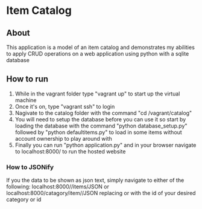 # Item Catalog

## About

This application is a model of an item catalog and demonstrates my abilities to
apply CRUD operations on a web application using python with a sqlite database

## How to run

1. While in the vagrant folder type "vagrant up" to start up the virtual machine
2. Once it's on, type "vagrant ssh" to login
3. Nagivate to the catalog folder with the command "cd /vagrant/catalog"
4. You will need to setup the database before you can use it so start by loading
the database with the command "python database_setup.py" followed by
"python defaultitems.py" to load in some items without account ownership
to play around with
5. Finally you can run "python application.py" and in your browser navigate to
localhost:8000/ to run the hosted website

### How to JSONify

If you the data to be shown as json text, simply navigate to either of the following:
localhost:8000/<catagory-id>/items/JSON
or
localhost:8000/catagory/item/<item-id>/JSON
replacing <catagory-id> or <item-id> with the id of your desired category or id
